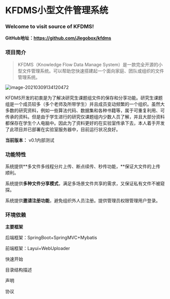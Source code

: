 # KFDMS小型文件管理系统

### Welcome to visit source of KFDMS!

**GitHub地址：https://github.com/Jlegobox/kfdms**



### 项目简介

> KFDMS（Knowledge Flow Data Manage System）是一款完全开源的小型文件管理系统。可以帮助您快速搭建起一个面向家庭、团队或组织的文件管理系统。

![image-20210309134120472](C:%5CUsers%5CJ%5CAppData%5CRoaming%5CTypora%5Ctypora-user-images%5Cimage-20210309134120472.png)

KFDMS开发的初衷是为了解决研究生课题组文件的保存和分享功能。研究生课题组是一个成员较多（多个老师及所带学生）并且成员变动频繁的一个组织。虽然大多数的研究资料，例如一些算法代码、数据集和各种书籍等，属于可重复利用、可传承的资料。但是由于学生进行的研究仅课题组内少数人员了解，并且大部分资料都保存在学生个人电脑中。因此为了资料更好的在实验室传承下去，本人着手开发了此项目并已部署在实验室服务器中，目前运行状况良好。

**当前版本：** v0.1内部测试



### 功能特性

系统提供**多文件多线程分片上传、断点续传、秒传功能，**保证大文件的上传顺利。

系统提供**多种文件分享模式**，满足多场景文件共享的需求，又保证私有文件不被窥探。

系统提供**邀请注册功能**，避免组织外人员注册。提供管理员权限管理用户登录。

### 环境依赖

**主要框架**

后端框架：SpringBoot+SpringMVC+Mybatis

前端框架：Layui+WebUploader

快速开始

目录结构描述

声明

协议

